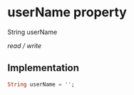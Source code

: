 


# userName property







String userName
  
_<span class="feature">read / write</span>_






## Implementation

```dart
String userName = '';
```








